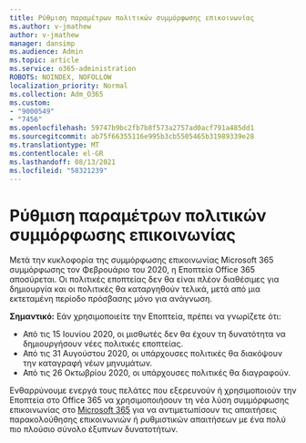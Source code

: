 ```yaml
---
title: Ρύθμιση παραμέτρων πολιτικών συμμόρφωσης επικοινωνίας
ms.author: v-jmathew
author: v-jmathew
manager: dansimp
ms.audience: Admin
ms.topic: article
ms.service: o365-administration
ROBOTS: NOINDEX, NOFOLLOW
localization_priority: Normal
ms.collection: Adm_O365
ms.custom:
- "9000549"
- "7456"
ms.openlocfilehash: 59747b9bc2fb7b8f573a2757ad0acf791a485dd1
ms.sourcegitcommit: ab75f66355116e995b3cb5505465b31989339e28
ms.translationtype: MT
ms.contentlocale: el-GR
ms.lasthandoff: 08/13/2021
ms.locfileid: "58321239"
---
```

# <a name="configure-communication-compliance-policies"></a>Ρύθμιση παραμέτρων πολιτικών συμμόρφωσης επικοινωνίας

Μετά την κυκλοφορία της συμμόρφωσης επικοινωνίας Microsoft 365 συμμόρφωσης τον Φεβρουάριο του 2020, η Εποπτεία Office 365 αποσύρεται. Οι πολιτικές εποπτείας δεν θα είναι πλέον διαθέσιμες για δημιουργία και οι πολιτικές θα καταργηθούν τελικά, μετά από μια εκτεταμένη περίοδο πρόσβασης μόνο για ανάγνωση.

**Σημαντικό:** Εάν χρησιμοποιείτε την Εποπτεία, πρέπει να γνωρίζετε ότι:

- Από τις 15 Ιουνίου 2020, οι μισθωτές δεν θα έχουν τη δυνατότητα να δημιουργήσουν νέες πολιτικές εποπτείας.
- Από τις 31 Αυγούστου 2020, οι υπάρχουσες πολιτικές θα διακόψουν την καταγραφή νέων μηνυμάτων.
- Από τις 26 Οκτωβρίου 2020, οι υπάρχουσες πολιτικές θα διαγραφούν.

Ενθαρρύνουμε ενεργά τους πελάτες που εξερευνούν ή χρησιμοποιούν την Εποπτεία στο Office 365 να χρησιμοποιήσουν τη νέα λύση συμμόρφωσης επικοινωνίας στο [Microsoft 365](https://go.microsoft.com/fwlink/?linkid=2128593) για να αντιμετωπίσουν τις απαιτήσεις παρακολούθησης επικοινωνιών ή ρυθμιστικών απαιτήσεων με ένα πολύ πιο πλούσιο σύνολο έξυπνων δυνατοτήτων.
